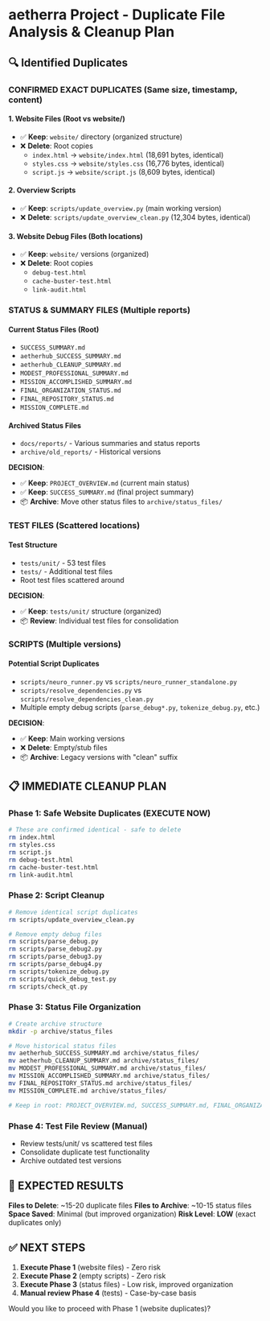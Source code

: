 # aetherra Project - Duplicate File Analysis & Cleanup Plan

## 🔍 Identified Duplicates

### **CONFIRMED EXACT DUPLICATES** (Same size, timestamp, content)

#### 1. Website Files (Root vs website/)
- ✅ **Keep**: `website/` directory (organized structure)
- ❌ **Delete**: Root copies
  - `index.html` → `website/index.html` (18,691 bytes, identical)
  - `styles.css` → `website/styles.css` (16,776 bytes, identical)
  - `script.js` → `website/script.js` (8,609 bytes, identical)

#### 2. Overview Scripts
- ✅ **Keep**: `scripts/update_overview.py` (main working version)
- ❌ **Delete**: `scripts/update_overview_clean.py` (12,304 bytes, identical)

#### 3. Website Debug Files (Both locations)
- ✅ **Keep**: `website/` versions (organized)
- ❌ **Delete**: Root copies
  - `debug-test.html`
  - `cache-buster-test.html`
  - `link-audit.html`

### **STATUS & SUMMARY FILES** (Multiple reports)

#### Current Status Files (Root)
- `SUCCESS_SUMMARY.md`
- `aetherhub_SUCCESS_SUMMARY.md`
- `aetherhub_CLEANUP_SUMMARY.md`
- `MODEST_PROFESSIONAL_SUMMARY.md`
- `MISSION_ACCOMPLISHED_SUMMARY.md`
- `FINAL_ORGANIZATION_STATUS.md`
- `FINAL_REPOSITORY_STATUS.md`
- `MISSION_COMPLETE.md`

#### Archived Status Files
- `docs/reports/` - Various summaries and status reports
- `archive/old_reports/` - Historical versions

**DECISION**:
- ✅ **Keep**: `PROJECT_OVERVIEW.md` (current main status)
- ✅ **Keep**: `SUCCESS_SUMMARY.md` (final project summary)
- 📦 **Archive**: Move other status files to `archive/status_files/`

### **TEST FILES** (Scattered locations)

#### Test Structure
- `tests/unit/` - 53 test files
- `tests/` - Additional test files
- Root test files scattered around

**DECISION**:
- ✅ **Keep**: `tests/unit/` structure (organized)
- 📦 **Review**: Individual test files for consolidation

### **SCRIPTS** (Multiple versions)

#### Potential Script Duplicates
- `scripts/neuro_runner.py` vs `scripts/neuro_runner_standalone.py`
- `scripts/resolve_dependencies.py` vs `scripts/resolve_dependencies_clean.py`
- Multiple empty debug scripts (`parse_debug*.py`, `tokenize_debug.py`, etc.)

**DECISION**:
- ✅ **Keep**: Main working versions
- ❌ **Delete**: Empty/stub files
- 📦 **Archive**: Legacy versions with "clean" suffix

## 📋 IMMEDIATE CLEANUP PLAN

### Phase 1: Safe Website Duplicates (EXECUTE NOW)
```bash
# These are confirmed identical - safe to delete
rm index.html
rm styles.css
rm script.js
rm debug-test.html
rm cache-buster-test.html
rm link-audit.html
```

### Phase 2: Script Cleanup
```bash
# Remove identical script duplicates
rm scripts/update_overview_clean.py

# Remove empty debug files
rm scripts/parse_debug.py
rm scripts/parse_debug2.py
rm scripts/parse_debug3.py
rm scripts/parse_debug4.py
rm scripts/tokenize_debug.py
rm scripts/quick_debug_test.py
rm scripts/check_qt.py
```

### Phase 3: Status File Organization
```bash
# Create archive structure
mkdir -p archive/status_files

# Move historical status files
mv aetherhub_SUCCESS_SUMMARY.md archive/status_files/
mv aetherhub_CLEANUP_SUMMARY.md archive/status_files/
mv MODEST_PROFESSIONAL_SUMMARY.md archive/status_files/
mv MISSION_ACCOMPLISHED_SUMMARY.md archive/status_files/
mv FINAL_REPOSITORY_STATUS.md archive/status_files/
mv MISSION_COMPLETE.md archive/status_files/

# Keep in root: PROJECT_OVERVIEW.md, SUCCESS_SUMMARY.md, FINAL_ORGANIZATION_STATUS.md
```

### Phase 4: Test File Review (Manual)
- Review tests/unit/ vs scattered test files
- Consolidate duplicate test functionality
- Archive outdated test versions

## 🎯 EXPECTED RESULTS

**Files to Delete**: ~15-20 duplicate files
**Files to Archive**: ~10-15 status files
**Space Saved**: Minimal (but improved organization)
**Risk Level**: **LOW** (exact duplicates only)

## ✅ NEXT STEPS

1. **Execute Phase 1** (website files) - Zero risk
2. **Execute Phase 2** (empty scripts) - Zero risk
3. **Execute Phase 3** (status files) - Low risk, improved organization
4. **Manual review Phase 4** (tests) - Case-by-case basis

Would you like to proceed with Phase 1 (website duplicates)?
